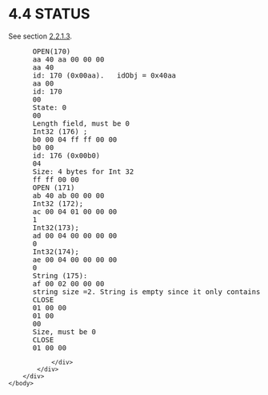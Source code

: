 <html dir="LTR" xmlns:mshelp="http://msdn.microsoft.com/mshelp" xmlns:ddue="http://ddue.schemas.microsoft.com/authoring/2003/5" xmlns:xlink="http://www.w3.org/1999/xlink" xmlns:tool="http://www.microsoft.com/tooltip">
    <head>
        <meta http-equiv="Content-Type" content="text/html; CHARSET=utf-8"></meta>
        <meta name="save" content="history"></meta>
        <title>4.4 STATUS</title>
        <xml>
            <mshelp:toctitle title="4.4 STATUS"></mshelp:toctitle>
            <mshelp:rltitle title="[MS-SSAS8]: STATUS"></mshelp:rltitle>
            <mshelp:keyword index="A" term="41118600-f316-4b84-a32c-3d704626acb5"></mshelp:keyword>
            <mshelp:attr name="DCSext.ContentType" value="open specification"></mshelp:attr>
            <mshelp:attr name="AssetID" value="41118600-f316-4b84-a32c-3d704626acb5"></mshelp:attr>
            <mshelp:attr name="TopicType" value="kbRef"></mshelp:attr>
            <mshelp:attr name="DCSext.Title" value="[MS-SSAS8]: STATUS" />
        </xml>
    </head>
    <body>
        <div id="header">
            <h1 class="heading">4.4 STATUS</h1>
        </div>
        <div id="mainSection">
            <div id="mainBody">
                <div id="allHistory" class="saveHistory"></div>
                <div id="sectionSection0" class="section" name="collapseableSection">
                    

<p>See section <a href="34c425c0-485f-476a-9dbe-3cf017858602.html">2.2.1.3</a>.</p>

<dl>
<dd>
<div><pre> OPEN(170)
 aa 40 aa 00 00 00 
 aa 40 
 id: 170 (0x00aa).   idObj = 0x40aa 
 aa 00
 id: 170
 00
 State: 0
 00
 Length field, must be 0
 Int32 (176) ;  
 b0 00 04 ff ff 00 00
 b0 00
 id: 176 (0x00b0)
 04
 Size: 4 bytes for Int 32
 ff ff 00 00
 OPEN (171)
 ab 40 ab 00 00 00
 Int32 (172); 
 ac 00 04 01 00 00 00
 1
 Int32(173); 
 ad 00 04 00 00 00 00
 0
 Int32(174); 
 ae 00 04 00 00 00 00
 0
 String (175): 
 af 00 02 00 00 00
 string size =2. String is empty since it only contains the end character.
 CLOSE
 01 00 00
 01 00
 00
 Size, must be 0
 CLOSE
 01 00 00
</pre></div>
</dd></dl>


                </div>
            </div>
        </div>
    </body>
</html>